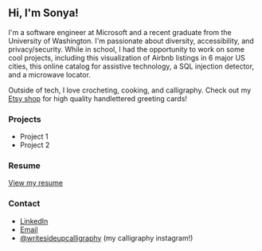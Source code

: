 ## Hi, I'm Sonya!

I'm a software engineer at Microsoft and a recent graduate from the University of Washington. I'm passionate about diversity, accessibility, and privacy/security. While in school, I had the opportunity to work on some cool projects, including this visualization of Airbnb listings in 6 major US cities, this online catalog for assistive technology, a SQL injection detector, and a microwave locator. 

Outside of tech, I love crocheting, cooking, and calligraphy. Check out my [Etsy shop](https://etsy.com/shop/WriteSideUpCo) for high quality handlettered greeting cards!

### Projects

* Project 1
* Project 2

### Resume

[View my resume](resume.pdf)

### Contact


* [LinkedIn](https://linkedin.com/in/sonyalao)
* [Email](mailto:lao.sonya@gmail.com)
* [@writesideupcalligraphy](https://instagram.com/writesideupcalligraphy) (my calligraphy instagram!)
